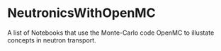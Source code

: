 # NeutronicsWithOpenMC
A list of Notebooks that use the Monte-Carlo code OpenMC to illustate concepts in neutron transport.
